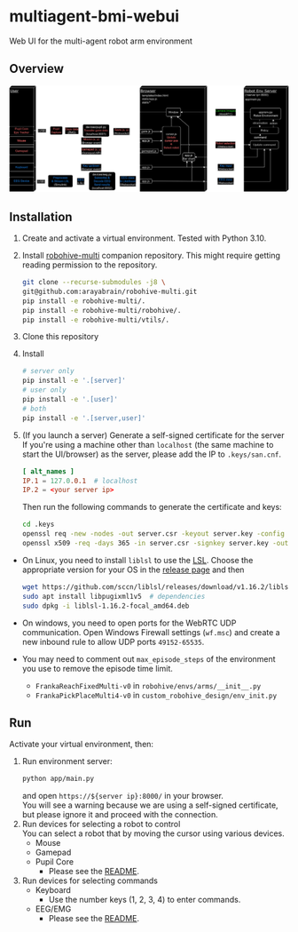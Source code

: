 # multiagent-bmi-webui
Web UI for the multi-agent robot arm environment

## Overview
![overview image](assets/overview.png)


## Installation
1. Create and activate a virtual environment. Tested with Python 3.10.
2. Install [robohive-multi](https://github.com/arayabrain/robohive-multi) companion repository.
This might require getting reading permission to the repository.

    ```bash
    git clone --recurse-submodules -j8 \
    git@github.com:arayabrain/robohive-multi.git
    pip install -e robohive-multi/.
    pip install -e robohive-multi/robohive/.
    pip install -e robohive-multi/vtils/.
    ```

3. Clone this repository
4. Install
    ```bash
    # server only
    pip install -e '.[server]'
    # user only
    pip install -e '.[user]'
    # both
    pip install -e '.[server,user]'
    ```
5. (If you launch a server) Generate a self-signed certificate for the server  
    If you're using a machine other than `localhost` (the same machine to start the UI/browser) as the server, please add the IP to `.keys/san.cnf`.
    ```cnf
    [ alt_names ]
    IP.1 = 127.0.0.1  # localhost
    IP.2 = <your server ip>
    ```
    Then run the following commands to generate the certificate and keys:
    ```bash
    cd .keys
    openssl req -new -nodes -out server.csr -keyout server.key -config san.cnf
    openssl x509 -req -days 365 -in server.csr -signkey server.key -out server.crt -extensions req_ext -extfile san.cnf
    ```

- On Linux, you need to install `liblsl` to use the [LSL](https://github.com/sccn/liblsl).
    Choose the appropriate version for your OS in the [release page](https://github.com/sccn/liblsl/releases) and then
    ```bash
    wget https://github.com/sccn/liblsl/releases/download/v1.16.2/liblsl-1.16.2-focal_amd64.deb  # change to the appropriate one
    sudo apt install libpugixml1v5  # dependencies
    sudo dpkg -i liblsl-1.16.2-focal_amd64.deb
    ```

- On windows, you need to open ports for the WebRTC UDP communication.
Open Windows Firewall settings (`wf.msc`) and create a new inbound rule to allow UDP ports `49152-65535`.

- You may need to comment out `max_episode_steps` of the environment you use to remove the episode time limit.
    - `FrankaReachFixedMulti-v0` in `robohive/envs/arms/__init__.py`
    - `FrankaPickPlaceMulti4-v0` in `custom_robohive_design/env_init.py`


## Run
Activate your virtual environment, then:
1. Run environment server:
    ```bash
    python app/main.py
    ```
    and open `https://${server ip}:8000/` in your browser.  
    You will see a warning because we are using a self-signed certificate, but please ignore it and proceed with the connection.
2. Run devices for selecting a robot to control  
    You can select a robot that by moving the cursor using various devices.
    - Mouse
    - Gamepad
    - Pupil Core
        - Please see the [README](app/devices/eye/README.md).
3. Run devices for selecting commands
    - Keyboard
        - Use the number keys (1, 2, 3, 4) to enter commands.
    - EEG/EMG
        - Please see the [README](app/devices/eeg/README.md).
